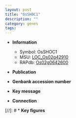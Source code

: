 ```yaml
---
layout: post
title: "OsSHOC1"
description: ""
category: genes
tags: 
---
```


* **Information**  
    + Symbol: OsSHOC1  
    + MSU: [LOC_Os02g42910](http://rice.uga.edu/cgi-bin/ORF_infopage.cgi?orf=LOC_Os02g42910)  
    + RAPdb: [Os02g0642600](http://rapdb.dna.affrc.go.jp/viewer/gbrowse_details/irgsp1?name=Os02g0642600)  

* **Publication**  

* **Genbank accession number**  

* **Key message**  

* **Connection**  

[//]: # * **Key figures**  


